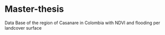 # Master-thesis
Data Base of the region of Casanare in Colombia with NDVI and flooding per landcover surface
